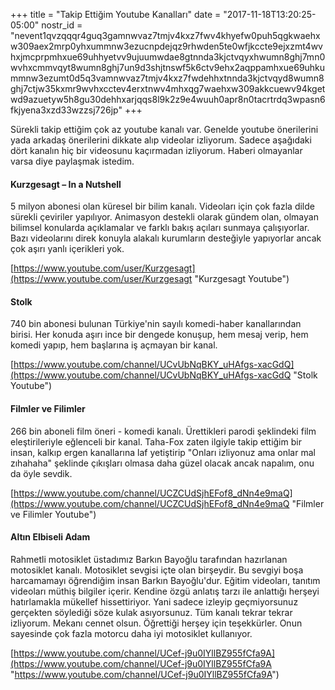 +++
title = "Takip Ettiğim Youtube Kanalları"
date = "2017-11-18T13:20:25-05:00"
nostr_id = "nevent1qvzqqqr4guq3gamnwvaz7tmjv4kxz7fwv4khyefw0puh5qgkwaehxw309aex2mrp0yhxummnw3ezucnpdejqz9rhwden5te0wfjkccte9ejxzmt4wvhxjmcprpmhxue69uhhyetvv9ujuumwdae8gtnnda3kjctvqyxhwumn8ghj7mn0wvhxcmmvqyt8wumn8ghj7un9d3shjtnswf5k6ctv9ehx2aqppamhxue69uhkummnw3ezumt0d5q3vamnwvaz7tmjv4kxz7fwdehhxtnnda3kjctvqyd8wumn8ghj7ctjw35kxmr9wvhxcctev4erxtnwv4mhxqg7waehxw309akkcuewv94kgetwd9azuetyw5h8gu30dehhxarjqqs8l9k2z9e4wuuh0apr8n0tacrtrdq3wpasn6fkjyena3xzd33wzzsj726jp"
+++

Sürekli takip ettiğim çok az youtube kanalı var. Genelde youtube önerilerini yada arkadaş önerilerini dikkate alıp videolar izliyorum. Sadece aşağıdaki dört kanalın hiç bir videosunu kaçırmadan izliyorum. Haberi olmayanlar varsa diye paylaşmak istedim.

#### Kurzgesagt – In a Nutshell

5 milyon abonesi olan küresel bir bilim kanalı. Videoları için çok fazla dilde sürekli çeviriler yapılıyor. Animasyon destekli olarak gündem olan, olmayan bilimsel konularda açıklamalar ve farklı bakış açıları sunmaya çalışıyorlar. Bazı videolarını direk konuyla alakalı kurumların desteğiyle yapıyorlar ancak çok aşırı yanlı içerikleri yok.

[https://www.youtube.com/user/Kurzgesagt](https://www.youtube.com/user/Kurzgesagt "Kurzgesagt Youtube")

#### Stolk

740 bin abonesi bulunan Türkiye'nin sayılı komedi-haber kanallarından birisi. Her konuda aşırı ince bir dengede konuşup, hem mesaj verip, hem komedi yapıp, hem başlarına iş açmayan bir kanal.

[https://www.youtube.com/channel/UCvUbNqBKY_uHAfgs-xacGdQ](https://www.youtube.com/channel/UCvUbNqBKY_uHAfgs-xacGdQ "Stolk Youtube")

#### Filmler ve Filimler

266 bin aboneli film öneri - komedi kanalı. Ürettikleri parodi şeklindeki film eleştirileriyle eğlenceli bir kanal. Taha-Fox zaten ilgiyle takip ettiğim bir insan, kalkıp ergen kanallarına laf yetiştirip "Onları izliyonuz ama onlar mal zıhahaha" şeklinde çıkışları olmasa daha güzel olacak ancak napalım, onu da öyle sevdik.

[https://www.youtube.com/channel/UCZCUdSjhEFof8_dNn4e9maQ](https://www.youtube.com/channel/UCZCUdSjhEFof8_dNn4e9maQ "Filmler ve Filimler Youtube")

#### Altın Elbiseli Adam

Rahmetli motosiklet üstadımız Barkın Bayoğlu tarafından hazırlanan motosiklet kanalı. Motosiklet sevgisi içte olan birşeydir. Bu sevgiyi boşa harcamamayı öğrendiğim insan Barkın Bayoğlu'dur. Eğitim videoları, tanıtım videoları müthiş bilgiler içerir. Kendine özgü anlatış tarzı ile anlattığı herşeyi hatırlamakla mükellef hissettiriyor. Yani sadece izleyip geçmiyorsunuz gerçekten söylediği söze kulak asıyorsunuz. Tüm kanalı tekrar tekrar izliyorum. Mekanı cennet olsun. Öğrettiği herşey için teşekkürler. Onun sayesinde çok fazla motorcu daha iyi motosiklet kullanıyor.

[https://www.youtube.com/channel/UCef-j9u0IYllBZ955fCfa9A](https://www.youtube.com/channel/UCef-j9u0IYllBZ955fCfa9A "https://www.youtube.com/channel/UCef-j9u0IYllBZ955fCfa9A")
